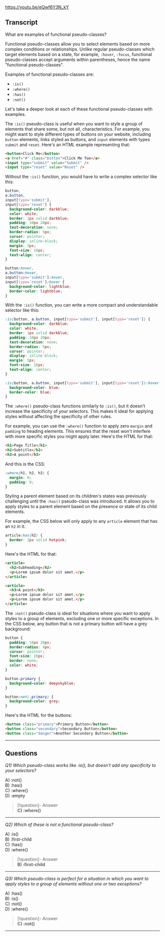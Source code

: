 https://youtu.be/eQwf6Y3N_kY

## Transcript
What are examples of functional pseudo-classes?

Functional pseudo-classes allow you to select elements based on more complex conditions or relationships. Unlike regular pseudo-classes which target elements based on a state, for example, `:hover`, `:focus`, functional pseudo-classes accept arguments within parentheses, hence the name "functional pseudo-classes".

Examples of functional pseudo-classes are:

*   `:is()`
*   `:where()`
*   `:has()`
*   `:not()`

Let's take a deeper look at each of these functional pseudo-classes with examples.

The `:is()` pseudo-class is useful when you want to style a group of elements that share some, but not all, characteristics. For example, you might want to style different types of buttons on your website, including `button` elements, links styled as buttons, and `input` elements with types `submit` and `reset`. Here's an HTML example representing that:

```html
<button>Click Me</button>
<a href="#" class="button">Click Me Too</a>
<input type="submit" value="Submit" />
<input type="reset" value="Reset" />
```

Without the `:is()` function, you would have to write a complex selector like this:

```css
button,
a.button,
input[type='submit'],
input[type='reset'] {
  background-color: darkblue;
  color: white;
  border: 1px solid darkblue;
  padding: 10px 20px;
  text-decoration: none;
  border-radius: 5px;
  cursor: pointer;
  display: inline-block;
  margin: 5px;
  font-size: 16px;
  text-align: center;
}

button:hover,
a.button:hover,
input[type='submit']:hover,
input[type='reset']:hover {
  background-color: lightblue;
  border-color: lightblue;
}
```

With the `:is()` function, you can write a more compact and understandable selector like this:

```css
:is(button, a.button, input[type='submit'], input[type='reset']) {
  background-color: darkblue;
  color: white;
  border: 1px solid darkblue;
  padding: 10px 20px;
  text-decoration: none;
  border-radius: 5px;
  cursor: pointer;
  display: inline-block;
  margin: 5px;
  font-size: 16px;
  text-align: center;
}

:is(button, a.button, input[type='submit'], input[type='reset']):hover {
  background-color: blue;
  border-color: blue;
}
```

The `:where()` pseudo-class functions similarly to `:is()`, but it doesn't increase the specificity of your selectors. This makes it ideal for applying styles without affecting the specificity of other rules.

For example, you can use the `:where()` function to apply zero `margin` and `padding` to heading elements. This ensures that the reset won't interfere with more specific styles you might apply later. Here's the HTML for that:

```html
<h1>Page Title</h1>
<h2>Subtitle</h2>
<h3>A point</h3>
```

And this is the CSS:

```css
:where(h1, h2, h3) {
  margin: 0;
  padding: 0;
}
```

Styling a parent element based on its children's states was previously challenging until the `:has()` pseudo-class was introduced. It allows you to apply styles to a parent element based on the presence or state of its child elements.

For example, the CSS below will only apply to any `article` element that has an `h2` in it:

```css
article:has(h2) {
  border: 2px solid hotpink;
}
```

Here's the HTML for that:

```html
<article>
  <h2>Subheading</h2>
  <p>Lorem ipsum dolor sit amet.</p>
</article>

<article>
  <h3>A point</h3>
  <p>Lorem ipsum dolor sit amet.</p>
  <p>Lorem ipsum dolor sit amet.</p>
</article>
```

The `:not()` pseudo-class is ideal for situations where you want to apply styles to a group of elements, excluding one or more specific exceptions. In the CSS below, any button that is not a primary button will have a grey background:

```css
button {
  padding: 10px 20px;
  border-radius: 4px;
  cursor: pointer;
  font-size: 16px;
  border: none;
  color: white;
}

button.primary {
  background-color: deepskyblue;
}

button:not(.primary) {
  background-color: grey;
}
```

Here's the HTML for the buttons:

```html
<button class="primary">Primary Button</button>
<button class="secondary">Secondary Button</button>
<button class="danger">Another Secondary Button</button>
```

---
## Questions
*Q1) Which pseudo-class works like :is(), but doesn't add any specificity to your selectors?*

A) :not()  
B) :has()  
C) :where()  
D) :empty  

> [!question]- Answer  
> **C) :where()**  

---

*Q2) Which of these is not a functional pseudo-class?*

A) :is()  
B) :first-child  
C) :has()  
D) :where()  

> [!question]- Answer  
> **B) :first-child**  

---

*Q3) Which pseudo-class is perfect for a situation in which you want to apply styles to a group of elements without one or two exceptions?*

A) :has()  
B) :is()  
C) :not()  
D) :where()  

> [!question]- Answer  
> **C) :not()**  

---
